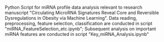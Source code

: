 Python Script for miRNA profile data analysis relevant to research manuscript "Circulating MicroRNA Signatures Reveal Core and Reversible Dysregulations in Obesity via Machine Learning".
Data reading, preprocessing, feature selection, classification are conducted in script "miRNA_FeatureSelection_etc.ipynb"; Subsequent analysis on important miRNA features are conducted in script "Key_miRNA_Analysis.ipynb"
